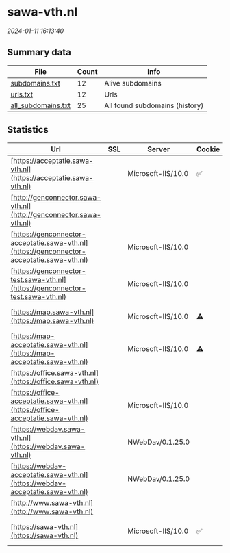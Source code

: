 # sawa-vth.nl
*2024-01-11 16:13:40*
## Summary data
| File       | Count | Info |
|------------|-------|------|
|[subdomains.txt](/data/sawa-vth.nl/subdomains.txt)|12|Alive subdomains|
|[urls.txt](/data/sawa-vth.nl/urls.txt)|12|Urls|
|[all_subdomains.txt](/data/sawa-vth.nl/all_subdomains.txt)|25|All found subdomains (history)|
## Statistics
| Url | SSL | Server | Cookie | HSTS | CSP | XFO | XXP | RP | Tech |Title |
|------------|-------|------|------|------|------|------|------|------|------|------|
|[https://acceptatie.sawa-vth.nl](https://acceptatie.sawa-vth.nl)| |Microsoft-IIS/10.0|:white_check_mark: |:white_check_mark: |:warning: | :white_check_mark: | :white_check_mark: | :white_check_mark: |HSTS IIS:10.0 Microsoft ASP.NET Windows Server|PowerBrowser 202...|
|[http://genconnector.sawa-vth.nl](http://genconnector.sawa-vth.nl)| || | | | | | :white_check_mark: |||
|[https://genconnector-acceptatie.sawa-vth.nl](https://genconnector-acceptatie.sawa-vth.nl)| |Microsoft-IIS/10.0| | | | | | :white_check_mark: |HSTS IIS:10.0 Microsoft ASP.NET Windows Server||
|[https://genconnector-test.sawa-vth.nl](https://genconnector-test.sawa-vth.nl)| |Microsoft-IIS/10.0| | | | | | :white_check_mark: |HSTS IIS:10.0 Microsoft ASP.NET Windows Server||
|[https://map.sawa-vth.nl](https://map.sawa-vth.nl)| |Microsoft-IIS/10.0|:warning: | | | | | :white_check_mark: |IIS:10.0 Microsoft ASP.NET Windows Server||
|[https://map-acceptatie.sawa-vth.nl](https://map-acceptatie.sawa-vth.nl)| |Microsoft-IIS/10.0|:warning: | | | | | :white_check_mark: |IIS:10.0 Microsoft ASP.NET Windows Server||
|[https://office.sawa-vth.nl](https://office.sawa-vth.nl)| || | | | | | :white_check_mark: ||Website niet bes...|
|[https://office-acceptatie.sawa-vth.nl](https://office-acceptatie.sawa-vth.nl)| |Microsoft-IIS/10.0| | | | | | :white_check_mark: |IIS:10.0 Microsoft ASP.NET:4.0.30319 Windows Server|Object moved|
|[https://webdav.sawa-vth.nl](https://webdav.sawa-vth.nl)| |NWebDav/0.1.25.0| | | | | | :white_check_mark: |Microsoft ASP.NET|500 - Internal s...|
|[https://webdav-acceptatie.sawa-vth.nl](https://webdav-acceptatie.sawa-vth.nl)| |NWebDav/0.1.25.0| | | | | | :white_check_mark: |Microsoft ASP.NET:4.0.30319|500 - Internal s...|
|[http://www.sawa-vth.nl](http://www.sawa-vth.nl)| || | | | | | :white_check_mark: |||
|[https://sawa-vth.nl](https://sawa-vth.nl)| |Microsoft-IIS/10.0|:white_check_mark: |:white_check_mark: |:warning: | :white_check_mark: | :white_check_mark: | :white_check_mark: |HSTS IIS:10.0 Microsoft ASP.NET Windows Server|PowerBrowser 202...|